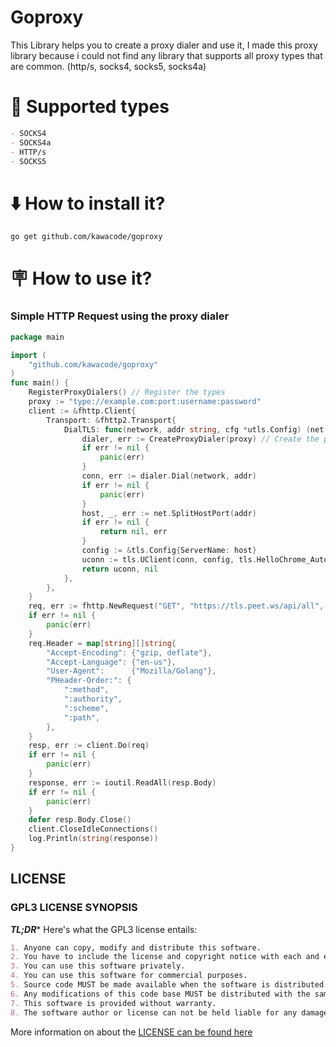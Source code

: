 # Goproxy
This Library helps you to create a proxy dialer and use it, I made this proxy library because i could not find any library that supports all proxy types that are common. (http/s, socks4, socks5, socks4a)

# 🚀 Supported types

```markdown
- SOCKS4
- SOCKS4a
- HTTP/s
- SOCKS5
```
# ⬇️ How to install it?
```
go get github.com/kawacode/goproxy
```
# 🪧 How to use it?
### Simple HTTP Request using the proxy dialer
```go
package main

import (
	"github.com/kawacode/goproxy"
)
func main() {
	RegisterProxyDialers() // Register the types
	proxy := "type://example.com:port:username:password"
	client := &fhttp.Client{
		Transport: &fhttp2.Transport{
			DialTLS: func(network, addr string, cfg *utls.Config) (net.Conn, error) {
				dialer, err := CreateProxyDialer(proxy) // Create the proxy dealer from Goproxy
				if err != nil {
					panic(err)
				}
				conn, err := dialer.Dial(network, addr)
				if err != nil {
					panic(err)
				}
				host, _, err := net.SplitHostPort(addr)
				if err != nil {
					return nil, err
				}
				config := &tls.Config{ServerName: host}
				uconn := tls.UClient(conn, config, tls.HelloChrome_Auto)
				return uconn, nil
			},
		},
	}
	req, err := fhttp.NewRequest("GET", "https://tls.peet.ws/api/all", nil)
	if err != nil {
		panic(err)
	}
	req.Header = map[string][]string{
		"Accept-Encoding": {"gzip, deflate"},
		"Accept-Language": {"en-us"},
		"User-Agent":      {"Mozilla/Golang"},
		"PHeader-Order:": {
			":method",
			":authority",
			":scheme",
			":path",
		},
	}
	resp, err := client.Do(req)
	if err != nil {
		panic(err)
	}
	response, err := ioutil.ReadAll(resp.Body)
	if err != nil {
		panic(err)
	}
	defer resp.Body.Close()
	client.CloseIdleConnections()
	log.Println(string(response))
}


```
## LICENSE
### GPL3 LICENSE SYNOPSIS

**_TL;DR_*** Here's what the GPL3 license entails:

```markdown
1. Anyone can copy, modify and distribute this software.
2. You have to include the license and copyright notice with each and every distribution.
3. You can use this software privately.
4. You can use this software for commercial purposes.
5. Source code MUST be made available when the software is distributed.
6. Any modifications of this code base MUST be distributed with the same license, GPLv3.
7. This software is provided without warranty.
8. The software author or license can not be held liable for any damages inflicted by the software.
```

More information on about the [LICENSE can be found here](http://choosealicense.com/licenses/gpl-3.0/)
